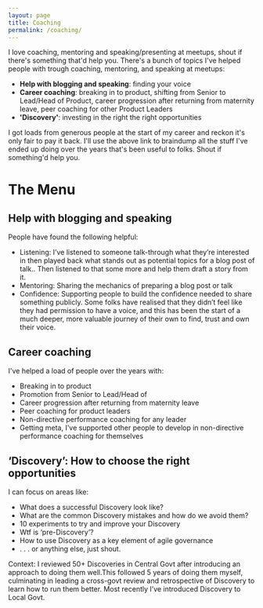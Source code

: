 ```yaml
---
layout: page
title: Coaching
permalink: /coaching/
---
```


I love coaching, mentoring and speaking/presenting at meetups, shout if there's something that'd help you. There's a bunch of topics I've helped people with trough coaching, mentoring, and speaking at meetups:

- **Help with blogging and speaking**: finding your voice
- **Career coaching**: breaking in to product, shifting from Senior to Lead/Head of Product, career progression after returning from maternity leave, peer coaching for other Product Leaders
- **'Discovery'**: investing in the right the right opportunities

I got loads from generous people at the start of my career and reckon it's only fair to pay it back. I'll use the above link to braindump all the stuff I've ended up doing over the years that's been useful to folks. Shout if something'd help you.

# The Menu

## Help with blogging and speaking

People have found the following helpful:

- Listening: I’ve listened to someone talk-through what they’re interested in then played back what stands out as potential topics for a blog post of talk.. Then listened to that some more and help them draft a story from it. 
- Mentoring: Sharing the mechanics of preparing a blog post or talk
- Confidence: Supporting people to build the confidence needed to share something publicly. Some folks have realised that they didn’t feel like they had permission to have a voice, and this has been the start of a much deeper, more valuable journey of their own to find, trust and own their voice. 


## Career coaching

I've helped a load of people over the years with:

- Breaking in to product
- Promotion from Senior to Lead/Head of
- Career progression after returning from maternity leave
- Peer coaching for product leaders
- Non-directive performance coaching for any leader
- Getting meta, I've supported other people to develop in non-directive performance coaching for themselves

## ‘Discovery’: How to choose the right opportunities 

I can focus on areas like:

- What does a successful Discovery look like?
- What are the common Discovery mistakes and how do we avoid them?
- 10 experiments to try and improve your Discovery
- Wtf is ‘pre-Discovery’?
- How to use Discovery as a key element of agile governance
- . . . or anything else, just shout.

Context: I reviewed 50+ Discoveries in Central Govt after introducing an approach to doing them well.This followed 5 years of doing them myself, culminating in leading a cross-govt review and retrospective of Discovery to learn how to run them better. Most recently I’ve introduced Discovery to Local Govt.
